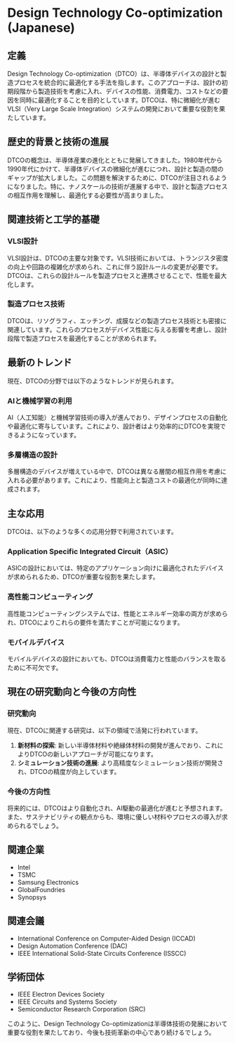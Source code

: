 # Design Technology Co-optimization (Japanese)

## 定義

Design Technology Co-optimization（DTCO）は、半導体デバイスの設計と製造プロセスを統合的に最適化する手法を指します。このアプローチは、設計の初期段階から製造技術を考慮に入れ、デバイスの性能、消費電力、コストなどの要因を同時に最適化することを目的としています。DTCOは、特に微細化が進むVLSI（Very Large Scale Integration）システムの開発において重要な役割を果たしています。

## 歴史的背景と技術の進展

DTCOの概念は、半導体産業の進化とともに発展してきました。1980年代から1990年代にかけて、半導体デバイスの微細化が進むにつれ、設計と製造の間のギャップが拡大しました。この問題を解決するために、DTCOが注目されるようになりました。特に、ナノスケールの技術が進展する中で、設計と製造プロセスの相互作用を理解し、最適化する必要性が高まりました。

## 関連技術と工学的基礎

### VLSI設計

VLSI設計は、DTCOの主要な対象です。VLSI技術においては、トランジスタ密度の向上や回路の複雑化が求められ、これに伴う設計ルールの変更が必要です。DTCOは、これらの設計ルールを製造プロセスと連携させることで、性能を最大化します。

### 製造プロセス技術

DTCOは、リソグラフィ、エッチング、成膜などの製造プロセス技術とも密接に関連しています。これらのプロセスがデバイス性能に与える影響を考慮し、設計段階で製造プロセスを最適化することが求められます。

## 最新のトレンド

現在、DTCOの分野では以下のようなトレンドが見られます。

### AIと機械学習の利用

AI（人工知能）と機械学習技術の導入が進んでおり、デザインプロセスの自動化や最適化に寄与しています。これにより、設計者はより効率的にDTCOを実現できるようになっています。

### 多層構造の設計

多層構造のデバイスが増えている中で、DTCOは異なる層間の相互作用を考慮に入れる必要があります。これにより、性能向上と製造コストの最適化が同時に達成されます。

## 主な応用

DTCOは、以下のような多くの応用分野で利用されています。

### Application Specific Integrated Circuit（ASIC）

ASICの設計においては、特定のアプリケーション向けに最適化されたデバイスが求められるため、DTCOが重要な役割を果たします。

### 高性能コンピューティング

高性能コンピューティングシステムでは、性能とエネルギー効率の両方が求められ、DTCOによりこれらの要件を満たすことが可能になります。

### モバイルデバイス

モバイルデバイスの設計においても、DTCOは消費電力と性能のバランスを取るために不可欠です。

## 現在の研究動向と今後の方向性

### 研究動向

現在、DTCOに関連する研究は、以下の領域で活発に行われています。

1. **新材料の探索**: 新しい半導体材料や絶縁体材料の開発が進んでおり、これによりDTCOの新しいアプローチが可能になります。
2. **シミュレーション技術の進展**: より高精度なシミュレーション技術が開発され、DTCOの精度が向上しています。

### 今後の方向性

将来的には、DTCOはより自動化され、AI駆動の最適化が進むと予想されます。また、サステナビリティの観点からも、環境に優しい材料やプロセスの導入が求められるでしょう。

## 関連企業

- Intel
- TSMC
- Samsung Electronics
- GlobalFoundries
- Synopsys

## 関連会議

- International Conference on Computer-Aided Design (ICCAD)
- Design Automation Conference (DAC)
- IEEE International Solid-State Circuits Conference (ISSCC)

## 学術団体

- IEEE Electron Devices Society
- IEEE Circuits and Systems Society
- Semiconductor Research Corporation (SRC)

このように、Design Technology Co-optimizationは半導体技術の発展において重要な役割を果たしており、今後も技術革新の中心であり続けるでしょう。